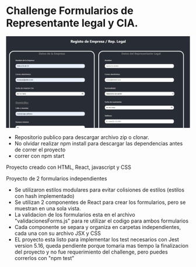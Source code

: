 # Challenge Formularios de Representante legal y CIA.

![Imagen de muestra del proyecto](./src/assets/images/ChallengeForms.PNG)

* Repositorio publico para descargar archivo zip o clonar.
* No olvidar realizar npm install para descargar las dependencias antes de correr el proyecto 
* correr con npm start

Proyecto creado con HTML, React, javascript y CSS 

Proyecto de 2 formularios independientes

* Se utilizaron estilos modulares para evitar colisiones de estilos (estilos con hash implementado)
* Se utilizan 2 componentes de React para crear los formularios, pero se muestran en una sola vista.
* La validacion de los formularios esta en el archivo "validacionesForms.js" para re utilizar el codigo para ambos formularios 
* Cada componente se separa y organiza en carpetas independientes, cada una con su archivo JSX y CSS 
* EL proyecto esta listo para implementar los test necesarios con Jest version 5.16, queda pendiente porque tomaria mas tiempo la finalizacion del proyecto y no fue requerimiento del challenge, pero puedes correrlos con "npm test"




